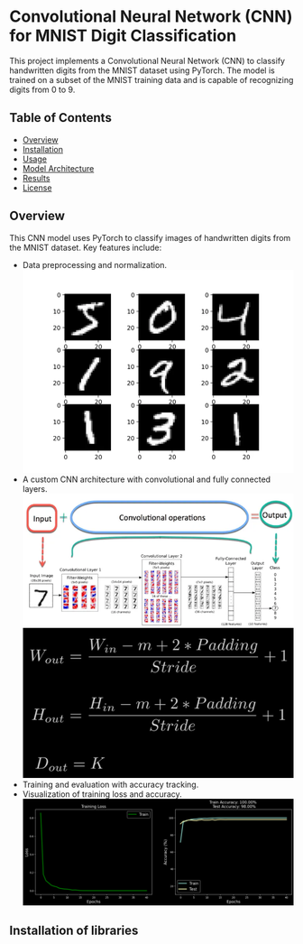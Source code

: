 # Convolutional Neural Network (CNN) for MNIST Digit Classification

This project implements a Convolutional Neural Network (CNN) to classify handwritten digits from the MNIST dataset using PyTorch. The model is trained on a subset of the MNIST training data and is capable of recognizing digits from 0 to 9.

## Table of Contents
- [Overview](#overview)
- [Installation](#installation)
- [Usage](#usage)
- [Model Architecture](#model-architecture)
- [Results](#results)
- [License](#license)

## Overview

This CNN model uses PyTorch to classify images of handwritten digits from the MNIST dataset. Key features include:
- Data preprocessing and normalization.
![Dataset Sample Images](image-3.png)
- A custom CNN architecture with convolutional and fully connected layers.
![Architechture](image-2.png)
![Trasnforming and Stride](image.png)
- Training and evaluation with accuracy tracking. 
- Visualization of training loss and accuracy.
![Visualization](image-1.png)

## Installation of libraries
